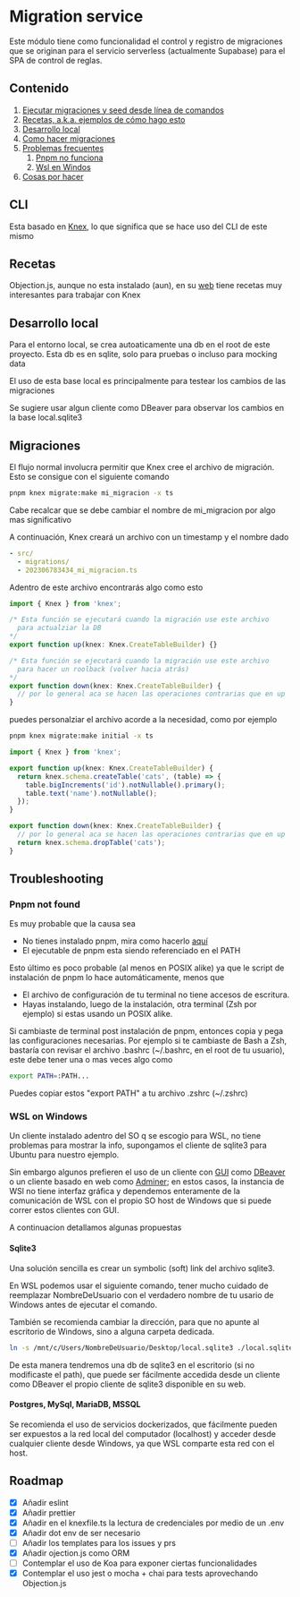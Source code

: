 # Migration service

Este módulo tiene como funcionalidad el control y registro de migraciones que se
originan para el servicio serverless (actualmente Supabase) para el SPA de control
de reglas.

## Contenido

1. [Ejecutar migraciones y seed desde línea de comandos](#cli)
2. [Recetas, a.k.a. ejemplos de cómo hago esto](#recetas)
3. [Desarrollo local](#desarrollo-local)
4. [Como hacer migraciones]()
5. [Problemas frecuentes](#troubleshooting)
   1. [Pnpm no funciona](#pnpm-not-found)
   2. [Wsl en Windos](#wsl-on-windows)
6. [Cosas por hacer](#roadmap)

## CLI

Esta basado en [Knex](https://knexjs.org/guide/migrations.html), lo que significa
que se hace uso del CLI de este mismo

## Recetas

Objection.js, aunque no esta instalado (aun), en su [web](https://vincit.github.io/objection.js/recipes/snake-case-to-camel-case-conversion.html) tiene recetas muy interesantes para trabajar con Knex

## Desarrollo local

Para el entorno local, se crea autoaticamente una db en el root de este proyecto.
Esta db es en sqlite, solo para pruebas o incluso para mocking data

El uso de esta base local es principalmente para testear los cambios de las migraciones

Se sugiere usar algun cliente como DBeaver para observar los cambios en la base local.sqlite3

## Migraciones

El flujo normal involucra permitir que Knex cree el archivo de migración.
Esto se consigue con el siguiente comando

```bash
pnpm knex migrate:make mi_migracion -x ts
```

Cabe recalcar que se debe cambiar el nombre de mi_migracion por algo mas significativo

A continuación, Knex creará un archivo con un timestamp y el nombre dado

```yml
- src/
  - migrations/
  - 202306783434_mi_migracion.ts
```

Adentro de este archivo encontrarás algo como esto

```ts
import { Knex } from 'knex';

/* Esta función se ejecutará cuando la migración use este archivo
  para actualziar la DB
*/
export function up(knex: Knex.CreateTableBuilder) {}

/* Esta función se ejecutará cuando la migración use este archivo
  para hacer un roolback (volver hacia atrás)
*/
export function down(knex: Knex.CreateTableBuilder) {
  // por lo general aca se hacen las operaciones contrarias que en up
}
```

puedes personalziar el archivo acorde a la necesidad, como por ejemplo

```bash
pnpm knex migrate:make initial -x ts
```

```ts 341421_initial.ts
import { Knex } from 'knex';

export function up(knex: Knex.CreateTableBuilder) {
  return knex.schema.createTable('cats', (table) => {
    table.bigIncrements('id').notNullable().primary();
    table.text('name').notNullable();
  });
}

export function down(knex: Knex.CreateTableBuilder) {
  // por lo general aca se hacen las operaciones contrarias que en up
  return knex.schema.dropTable('cats');
}
```

## Troubleshooting

### Pnpm not found

Es muy probable que la causa sea

- No tienes instalado pnpm, mira como hacerlo [aquí](https://pnpm.io/installation)
- El ejecutable de pnpm esta siendo referenciado en el PATH

Esto último es poco probable (al menos en POSIX alike) ya que le script de instalación de pnpm
lo hace automáticamente, menos que

- El archivo de configuración de tu terminal no tiene accesos de escritura.
- Hayas instalando, luego de la instalación, otra terminal (Zsh por ejemplo) si estas usando un POSIX alike.

Si cambiaste de terminal post instalación de pnpm, entonces copia y pega
las configuraciones necesarias. Por ejemplo si te cambiaste de Bash a Zsh,
bastaría con revisar el archivo .bashrc (~/.bashrc, en el root de tu usuario),
este debe tener una o mas veces algo como

```bash
export PATH=:PATH...
```

Puedes copiar estos "export PATH" a tu archivo .zshrc (~/.zshrc)

### WSL on Windows

Un cliente instalado adentro del SO q se escogio para WSL, no tiene problemas para mostrar la info,
supongamos el cliente de sqlite3 para Ubuntu para nuestro ejemplo.

Sin embargo algunos prefieren el uso de un cliente con [GUI](https://en.wikipedia.org/wiki/Graphical_user_interface)
como [DBeaver](https://dbeaver.io/) o un cliente basado en web como [Adminer](https://www.adminer.org/); en
estos casos, la instancia de WSl no tiene interfaz gráfica y dependemos enteramente de la comunicación
de WSL con el propio SO host de Windows que si puede correr estos clientes con GUI.

A continuacion detallamos algunas propuestas

#### Sqlite3

Una solución sencilla es crear un symbolic (soft) link del archivo sqlite3.

En WSL podemos usar el siguiente comando, tener mucho cuidado de reemplazar
NombreDeUsuario con el verdadero nombre de tu usario de Windows antes de ejecutar
el comando.

También se recomienda cambiar la dirección, para que no apunte al escritorio de Windows,
sino a alguna carpeta dedicada.

```bash
ln -s /mnt/c/Users/NombreDeUsuario/Desktop/local.sqlite3 ./local.sqlite3
```

De esta manera tendremos una db de sqlite3 en el escritorio (si no modificaste el path),
que puede ser fácilmente accedida desde un cliente como DBeaver el propio cliente
de sqlite3 disponible en su web.

#### Postgres, MySql, MariaDB, MSSQL

Se recomienda el uso de servicios dockerizados, que fácilmente pueden ser
expuestos a la red local del computador (localhost) y acceder desde cualquier cliente desde Windows,
ya que WSL comparte esta red con el host.

## Roadmap

- [x] Añadir eslint
- [x] Añadir prettier
- [x] Añadir en el knexfile.ts la lectura de credenciales por medio de un .env
- [x] Añadir dot env de ser necesario
- [ ] Añadir los templates para los issues y prs
- [x] Añadir ojection.js como ORM
- [ ] Contemplar el uso de Koa para exponer ciertas funcionalidades
- [x] Contemplar el uso jest o mocha + chai para tests aprovechando Objection.js
